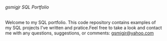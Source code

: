 ###### gsmigjr SQL Portfolio

Welcome to my SQL portfolio. This code repository contains examples of my SQL projects I've written and pratice.Feel free to take a look and contact me with any questions, suggestions, or comments: gsmigjr@yahoo.com
